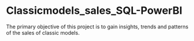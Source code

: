# Classicmodels_sales_SQL-PowerBI
The primary objective of this project is to gain insights, trends and patterns of the sales of classic models.

